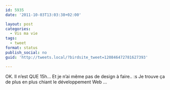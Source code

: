```yaml
---
id: 5935
date: '2011-10-03T13:03:38+02:00'

layout: post
categories:
  - Vis ma vie
tags:
  - tweet
format: status
publish_social: no
guid: 'http://tweets.local/?birdsite_tweet=120846472781627393'

---
```


OK. Il n’est QUE 15h… Et je n’ai même pas de design à faire.. :s Je trouve ça de plus en plus chiant le développement Web …